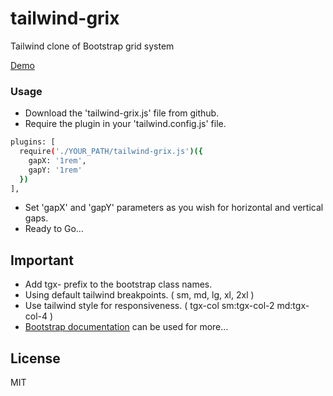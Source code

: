 # tailwind-grix
Tailwind clone of Bootstrap grid system

[Demo](https://quixtools.github.io/tailwind-grix/)


### Usage
- Download the 'tailwind-grix.js' file from github.
- Require the plugin in your 'tailwind.config.js' file.
```sh
plugins: [
  require('./YOUR_PATH/tailwind-grix.js')({
    gapX: '1rem',
    gapY: '1rem'
  })
],
```
- Set 'gapX' and 'gapY' parameters as you wish for horizontal and vertical gaps.
- Ready to Go...



## Important
- Add tgx- prefix to the bootstrap class names.
- Using default tailwind breakpoints. ( sm, md, lg, xl, 2xl )
- Use tailwind style for responsiveness. ( tgx-col sm:tgx-col-2 md:tgx-col-4 )
- [Bootstrap documentation](https://getbootstrap.com/) can be used for more...



## License
MIT